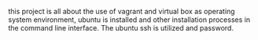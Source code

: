 this project is all about the use of vagrant and virtual box as operating system environment, ubuntu is installed and other installation processes in the command line interface. The ubuntu ssh is utilized and password.
